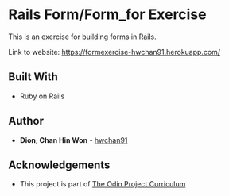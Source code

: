 # Rails Form/Form_for Exercise

This is an exercise for building forms in Rails.

Link to website: https://formexercise-hwchan91.herokuapp.com/


## Built With

* Ruby on Rails


## Author

* **Dion, Chan Hin Won** -  [hwchan91](https://github.com/hwchan91)

## Acknowledgements

* This project is part of [The Odin Project Curriculum](https://www.theodinproject.com/courses/ruby-on-rails/lessons/forms)
